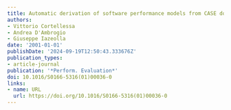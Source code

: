 ```yaml
---
title: Automatic derivation of software performance models from CASE documents
authors:
- Vittorio Cortellessa
- Andrea D'Ambrogio
- Giuseppe Iazeolla
date: '2001-01-01'
publishDate: '2024-09-19T12:50:43.333676Z'
publication_types:
- article-journal
publication: '*Perform. Evaluation*'
doi: 10.1016/S0166-5316(01)00036-0
links:
- name: URL
  url: https://doi.org/10.1016/S0166-5316(01)00036-0
---
```

